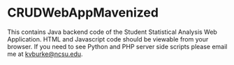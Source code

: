 CRUDWebAppMavenized
===================
This contains Java backend code of the Student Statistical Analysis Web Application.
HTML and Javascript code should be viewable from your browser.
If you need to see Python and PHP server side scripts please email me at kvburke@ncsu.edu.
